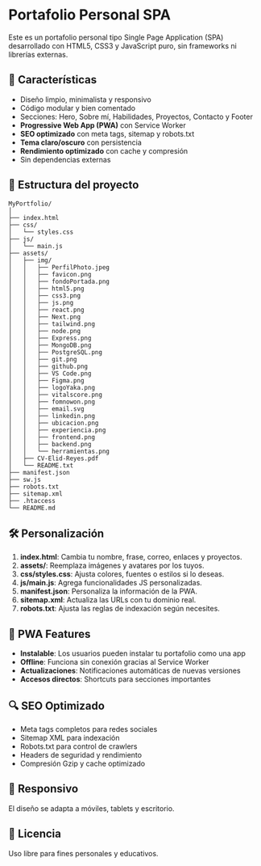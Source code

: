 # Portafolio Personal SPA

Este es un portafolio personal tipo Single Page Application (SPA) desarrollado con HTML5, CSS3 y JavaScript puro, sin frameworks ni librerías externas.

## 🚀 Características
- Diseño limpio, minimalista y responsivo
- Código modular y bien comentado
- Secciones: Hero, Sobre mí, Habilidades, Proyectos, Contacto y Footer
- **Progressive Web App (PWA)** con Service Worker
- **SEO optimizado** con meta tags, sitemap y robots.txt
- **Tema claro/oscuro** con persistencia
- **Rendimiento optimizado** con cache y compresión
- Sin dependencias externas

## 📁 Estructura del proyecto

```
MyPortfolio/
│
├── index.html
├── css/
│   └── styles.css
├── js/
│   └── main.js
├── assets/
│   ├── img/
│   │   ├── PerfilPhoto.jpeg
│   │   ├── favicon.png
│   │   ├── fondoPortada.png
│   │   ├── html5.png
│   │   ├── css3.png
│   │   ├── js.png
│   │   ├── react.png
│   │   ├── Next.png
│   │   ├── tailwind.png
│   │   ├── node.png
│   │   ├── Express.png
│   │   ├── MongoDB.png
│   │   ├── PostgreSQL.png
│   │   ├── git.png
│   │   ├── github.png
│   │   ├── VS Code.png
│   │   ├── Figma.png
│   │   ├── logoYaka.png
│   │   ├── vitalscore.png
│   │   ├── fomnowon.png
│   │   ├── email.svg
│   │   ├── linkedin.png
│   │   ├── ubicacion.png
│   │   ├── experiencia.png
│   │   ├── frontend.png
│   │   ├── backend.png
│   │   └── herramientas.png
│   ├── CV-Elid-Reyes.pdf
│   └── README.txt
├── manifest.json
├── sw.js
├── robots.txt
├── sitemap.xml
├── .htaccess
└── README.md
```

## 🛠️ Personalización
1. **index.html**: Cambia tu nombre, frase, correo, enlaces y proyectos.
2. **assets/**: Reemplaza imágenes y avatares por los tuyos.
3. **css/styles.css**: Ajusta colores, fuentes o estilos si lo deseas.
4. **js/main.js**: Agrega funcionalidades JS personalizadas.
5. **manifest.json**: Personaliza la información de la PWA.
6. **sitemap.xml**: Actualiza las URLs con tu dominio real.
7. **robots.txt**: Ajusta las reglas de indexación según necesites.

## 📱 PWA Features
- **Instalable**: Los usuarios pueden instalar tu portafolio como una app
- **Offline**: Funciona sin conexión gracias al Service Worker
- **Actualizaciones**: Notificaciones automáticas de nuevas versiones
- **Accesos directos**: Shortcuts para secciones importantes

## 🔍 SEO Optimizado
- Meta tags completos para redes sociales
- Sitemap XML para indexación
- Robots.txt para control de crawlers
- Headers de seguridad y rendimiento
- Compresión Gzip y cache optimizado

## 📱 Responsivo
El diseño se adapta a móviles, tablets y escritorio.

## 📄 Licencia
Uso libre para fines personales y educativos. 